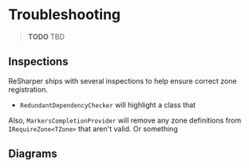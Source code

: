 ---
---

# Troubleshooting

> **TODO** TBD

## Inspections

ReSharper ships with several inspections to help ensure correct zone registration.

* `RedundantDependencyChecker` will highlight a class that 

Also, `MarkersCompletionProvider` will remove any zone definitions from `IRequireZone<TZone>` that aren't valid. Or something

## Diagrams

